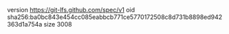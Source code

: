 version https://git-lfs.github.com/spec/v1
oid sha256:ba0bc843e454cc085eabbcb771ce5770172508c8d731b8898ed942363d1a754a
size 3008
